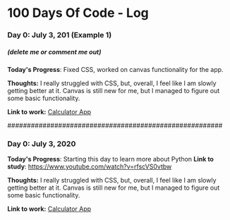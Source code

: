# 100 Days Of Code - Log

### Day 0: July 3, 201 (Example 1)
##### (delete me or comment me out)

**Today's Progress**: Fixed CSS, worked on canvas functionality for the app.

**Thoughts:** I really struggled with CSS, but, overall, I feel like I am slowly getting better at it. Canvas is still new for me, but I managed to figure out some basic functionality.

**Link to work:** [Calculator App](http://www.example.com)

#######################################################
### Day 0: July 3, 2020 


**Today's Progress**: Starting this day to learn more about Python
**Link to study**: https://www.youtube.com/watch?v=rfscVS0vtbw


**Thoughts:** I really struggled with CSS, but, overall, I feel like I am slowly getting better at it. Canvas is still new for me, but I managed to figure out some basic functionality.

**Link to work:** [Calculator App](http://www.example.com)
